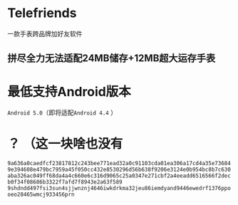 # Telefriends
一款手表跨品牌加好友软件
## 拼尽全力无法适配24MB储存+12MB超大运存手表

# 最低支持Android版本
`Android 5.0`（即将适配`Android 4.4`  ）                                                                                        

# ？ （这一块啥也没有
`9a636a0caedfcf23817812c243bee771ead32a0c91103cda01ea306a17cd4a35e736849e394608e479bc7959a45f050cc432e8530296d56b638f9206e3124e0b954bc8b7c630aba326ac049ff68da4a4c660e6c316d9065c25a0347e271cbf2a4eeadd6516566f2decb0f34f08686b3322f7afd7f8943e2a63f589`
`9shdndd497fsi3sun4sjjwnznj4646iwkdrkma32jeu86iemdyand9446ewedrf1376ppooeo28465wmcj933456prn`
